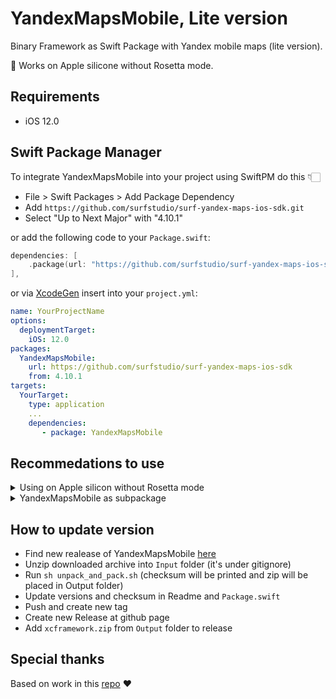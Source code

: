 # YandexMapsMobile, Lite version

Binary Framework as Swift Package with Yandex mobile maps (lite version).

🎉 Works on Apple silicone without Rosetta mode.

## Requirements

- iOS 12.0

## Swift Package Manager

To integrate YandexMapsMobile into your project using SwiftPM do this 👇🏻

- File > Swift Packages > Add Package Dependency
- Add `https://github.com/surfstudio/surf-yandex-maps-ios-sdk.git`
- Select "Up to Next Major" with "4.10.1"

or add the following code to your `Package.swift`:

```swift
dependencies: [
    .package(url: "https://github.com/surfstudio/surf-yandex-maps-ios-sdk", revision: "4.10.1"),
],
```
or via [XcodeGen](https://github.com/yonaskolb/XcodeGen) insert into your `project.yml`:

```yaml
name: YourProjectName
options:
  deploymentTarget:
    iOS: 12.0
packages:
  YandexMapsMobile:
    url: https://github.com/surfstudio/surf-yandex-maps-ios-sdk
    from: 4.10.1
targets:
  YourTarget:
    type: application
    ...
    dependencies:
       - package: YandexMapsMobile
```

## Recommedations to use

<details>
  <summary>Using on Apple silicon without Rosetta mode</summary>
  
1. You should init `YMKMapView` with `vulkanPreferred: true`
```swift
YMKMapView.init(frame: .zero, vulkanPreferred: isM1Simulator())

....

    #if targetEnvironment(simulator)
    public static func isM1Simulator() -> Bool {
        return TARGET_CPU_ARM64 != 0
    }
    #else
    public static func isM1Simulator() -> Bool { false }
    #endif

```

2. Call `YMKMapKit.sharedInstance()` in `AppDelegate` as in [example](https://github.com/yandex/mapkit-ios-demo/blob/master/MapKitDemo/AppDelegate.swift)

```swift
/**
If you create instance of YMKMapKit not in application:didFinishLaunchingWithOptions: 
you should also explicitly call YMKMapKit.sharedInstance().onStart()
*/
YMKMapKit.sharedInstance()
```

</details>

<details>
  <summary>YandexMapsMobile as subpackage</summary>

If you use `YandexMapsMobile` as subdependency in your own package you should probably add `linkerSettings` to the target for successful building:

```swift
targets: [
    .target(
        name: "Your target",
        dependencies: [
            .product(name: "YandexMapsMobile", package: "surf-yandex-maps-ios-sdk")
        ],
        linkerSettings: [ // <===== ‼️LOOK HERE‼️ 
            // same as described in https://github.com/CocoaPods/Specs/blob/master/Specs/d/d/0/YandexMapsMobile/4.10.1-lite/YandexMapsMobile.podspec.json
            .linkedFramework("CoreFoundation"),
            .linkedFramework("Foundation"),
            .linkedFramework("CoreLocation"),
            .linkedFramework("UIKit"),
            .linkedFramework("OpenGLES"),
            .linkedFramework("SystemConfiguration"),
            .linkedFramework("CoreGraphics"),
            .linkedFramework("QuartzCore"),
            .linkedFramework("Security"),
            .linkedFramework("CoreTelephony"),
            .linkedFramework("CoreMotion"),
            .linkedFramework("DeviceCheck"),
            .linkedLibrary("resolv"),
            .linkedLibrary("c++"),
            .unsafeFlags(["-ObjC"])
        ]),
]
```

</details>

## How to update version

- Find new realease of YandexMapsMobile [here](https://github.com/CocoaPods/Specs/tree/master/Specs/d/d/0/YandexMapsMobile)
- Unzip downloaded archive into `Input` folder (it's under gitignore)
- Run `sh unpack_and_pack.sh` (checksum will be printed and zip will be placed in Output folder)
- Update versions and checksum in Readme and `Package.swift`
- Push and create new tag
- Create new Release at github page
- Add `xcframework.zip` from `Output` folder to release

## Special thanks

Based on work in this [repo](https://github.com/c-villain/YandexMapsMobile) ❤️